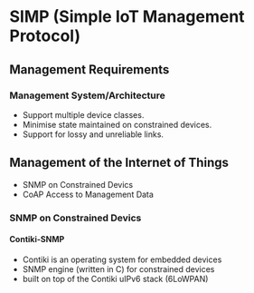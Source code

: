 # SIMP (Simple IoT Management Protocol)
## Management Requirements
### Management System/Architecture
- Support multiple device classes.
- Minimise state maintained on constrained devices.
- Support for lossy and unreliable links.

## Management of the Internet of Things

- SNMP on Constrained Devics
- CoAP Access to Management Data

### SNMP on Constrained Devics

#### Contiki-SNMP

* Contiki is an operating system for embedded devices
* SNMP engine (written in C) for constrained devices
* built on top of the Contiki uIPv6 stack (6LoWPAN)
